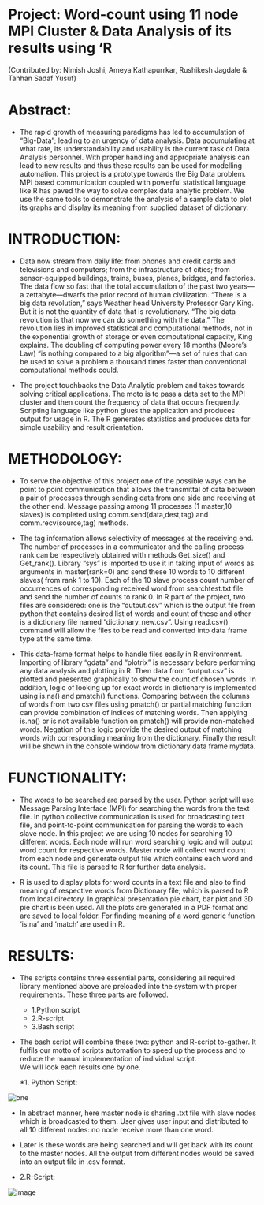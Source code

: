 # Project: Word-count using 11 node MPI Cluster & Data Analysis of its results using ‘R
(Contributed by: Nimish Joshi, Ameya Kathapurrkar, Rushikesh Jagdale & Tahhan Sadaf Yusuf)

# Abstract:

  * The rapid growth of measuring paradigms has led to accumulation of “Big-Data”; leading to an urgency of data analysis. Data accumulating at what rate, its understandability and usability is the current task of Data Analysis personnel. With proper handling and appropriate analysis can lead to new results and thus these results can be used for modelling automation. This project is a prototype towards the Big Data problem. MPI based communication coupled with powerful statistical language like R has paved the way to solve complex data analytic problem. We use the same tools to demonstrate the analysis of a sample data to plot its graphs and display its meaning from supplied dataset of dictionary.

# INTRODUCTION:

  * Data now stream from daily life: from phones and credit cards and televisions and computers; from the infrastructure of cities; from sensor-equipped buildings, trains, buses, planes, bridges, and factories. The data flow so fast that the total accumulation of the past two years—a zettabyte—dwarfs the prior record of human civilization. “There is a big data revolution,” says Weather head University Professor Gary King. But it is not the quantity of data that is revolutionary. “The big data revolution is that now we can do something with the data.” The revolution lies in improved statistical and computational methods, not in the exponential growth of storage or even computational capacity, King explains. The doubling of computing power every 18 months (Moore’s Law) “is nothing compared to a big algorithm”—a set of rules that can be used to solve a problem a thousand times faster than conventional computational methods could. 

  * The project touchbacks the Data Analytic problem and takes towards solving critical applications. The moto is to pass a data set to the MPI cluster and then count the frequency of data that occurs frequently. Scripting language like python glues the application and produces output for usage in R. The R generates statistics and produces data for simple usability and result orientation.

# METHODOLOGY:

  * To serve the objective of this project one of the possible ways can be point to point communication that allows the transmittal of data between a pair of processes through sending data from one side and receiving at the other end. Message passing among 11 processes (1 master,10 slaves) is completed using comm.send(data,dest,tag) and comm.recv(source,tag) methods.
  * The tag information allows selectivity of messages at the receiving end. The number of processes in a communicator and the calling process rank can be respectively obtained with methods Get_size() and Get_rank(). Library “sys” is imported to use it in taking input of words as arguments in master(rank=0) and send these 10 words to 10 different slaves( from rank 1 to 10).  Each of the 10 slave process count number of occurrences of corresponding received word from searchtest.txt file and send the number of counts to rank 0. In R part of the project, two files are considered: one is the “output.csv” which is the output file from python that contains desired list of words and count of these and other is a dictionary file named “dictionary_new.csv”. Using read.csv() command will allow the files to be read and converted into data frame type at the same time. 
  
  * This data-frame format helps to handle files easily in R environment. Importing of library “gdata” and “plotrix” is necessary before performing any data analysis and plotting in R. Then data from “output.csv” is plotted and presented graphically to show the count of chosen words. In addition, logic of looking up for exact words in dictionary is implemented using is.na() and pmatch() functions. Comparing between the columns of words from two csv files using pmatch() or partial matching function can provide combination of indices of matching words. Then applying is.na() or is not available function on pmatch() will provide non-matched words. Negation of this logic provide the desired output of matching words with corresponding meaning from the dictionary. Finally the result will be shown in the console window from dictionary data frame mydata.

# FUNCTIONALITY:

  * The words to be searched are parsed by the user. Python script will use Message Parsing Interface (MPI) for searching the words from the text file. In python collective communication is used for broadcasting text file, and point-to-point communication for parsing the words to each slave node. In this project we are using 10 nodes for searching 10 different words. Each node will run word searching logic and will output word count for respective words. Master node will collect word count from each node and generate output file which contains each word and its count. This file is parsed to R for further data analysis.
  
  * R is used to display plots for word counts in a text file and also to find meaning of respective words from Dictionary file; which is parsed to R from local directory. In graphical presentation pie chart, bar plot and 3D pie chart is been used. All the plots are generated in a PDF format and are saved to local folder. For finding meaning of a word generic function ‘is.na’ and ‘match’ are used in R.

# RESULTS:
   
   * The scripts contains three essential parts, considering all required library mentioned above are preloaded into the system with proper requirements. These three parts are followed.
     * 1.Python script
     * 2.R-script
     * 3.Bash script

* The bash script will combine these two: python and R-script to-gather. It fulfils our motto of scripts automation to speed up the process and to reduce the manual implementation of individual script.  
We will look each results one by one.
 
   *1.	Python Script:


![one](https://cloud.githubusercontent.com/assets/14539985/14420119/c634624a-ff8f-11e5-94a7-6abaa333e3d7.png)


* In abstract manner, here master node is sharing .txt file with slave nodes which is broadcasted to them. User gives user input and distributed to all 10 different nodes: no node receive more than one word.
* Later is these words are being searched and will get back with its count to the master nodes. All the output from different nodes would be saved into an output file in .csv format.

 * 2.R-Script:

![image](https://cloud.githubusercontent.com/assets/14539985/14420223/726089a4-ff90-11e5-88a2-080103544c00.png)




